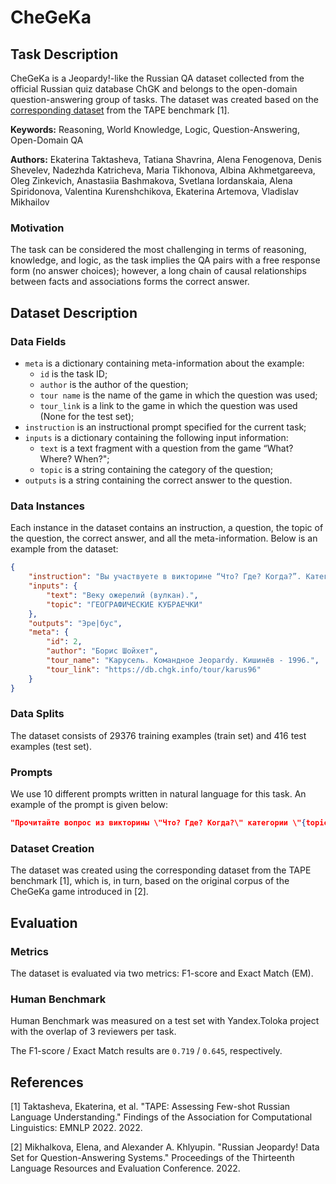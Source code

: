 # **CheGeKa**

## Task Description

CheGeKa is a Jeopardy!-like the Russian QA dataset collected from the official Russian quiz database ChGK and belongs to the open-domain question-answering group of tasks. The dataset was created based on the [corresponding dataset](https://tape-benchmark.com/datasets.html#chegeka) from the TAPE benchmark [1].

**Keywords:** Reasoning, World Knowledge, Logic, Question-Answering, Open-Domain QA

**Authors:** Ekaterina Taktasheva, Tatiana Shavrina, Alena Fenogenova, Denis Shevelev, Nadezhda Katricheva, Maria Tikhonova, Albina Akhmetgareeva, Oleg Zinkevich, Anastasiia Bashmakova, Svetlana Iordanskaia, Alena Spiridonova, Valentina Kurenshchikova, Ekaterina Artemova, Vladislav Mikhailov

### Motivation

The task can be considered the most challenging in terms of reasoning, knowledge, and logic, as the task implies the QA pairs with a free response form (no answer choices); however, a long chain of causal relationships between facts and associations forms the correct answer.

## Dataset Description

### Data Fields

- `meta` is a dictionary containing meta-information about the example:
    - `id` is the task ID;
    - `author` is the author of the question;
    - `tour name` is the name of the game in which the question was used;
    - `tour_link` is a link to the game in which the question was used (None for the test set);
- `instruction` is an instructional prompt specified for the current task;
- `inputs` is a dictionary containing the following input information:
    - `text` is a text fragment with a question from the game “What? Where? When?";
    - `topic` is a string containing the category of the question;
- `outputs` is a string containing the correct answer to the question.

### Data Instances

Each instance in the dataset contains an instruction, a question, the topic of the question, the correct answer, and all the meta-information. Below is an example from the dataset:

```json
{
    "instruction": "Вы участвуете в викторине “Что? Где? Когда?”. Категория вопроса: {topic}\nВнимательно прочитайте и ответьте на него только словом или фразой. Вопрос: {text}\nОтвет:",
    "inputs": {
        "text": "Веку ожерелий (вулкан).",
        "topic": "ГЕОГРАФИЧЕСКИЕ КУБРАЕЧКИ"
    },
    "outputs": "Эре|бус",
    "meta": {
        "id": 2,
        "author": "Борис Шойхет",
        "tour_name": "Карусель. Командное Jeopardy. Кишинёв - 1996.",
        "tour_link": "https://db.chgk.info/tour/karus96"
    }
}
```

### Data Splits

The dataset consists of 29376 training examples (train set) and 416 test examples (test set).

### Prompts

We use 10 different prompts written in natural language for this task. An example of the prompt is given below:

```json
"Прочитайте вопрос из викторины \"Что? Где? Когда?\" категории \"{topic}\" и ответьте на него. Вопрос: {text}\nОтвет:"
```

### Dataset Creation

The dataset was created using the corresponding dataset from the TAPE benchmark [1], which is, in turn, based on the original corpus of the CheGeKa game introduced in [2].

## Evaluation

### Metrics

The dataset is evaluated via two metrics: F1-score and Exact Match (EM).

### Human Benchmark

Human Benchmark was measured on a test set with Yandex.Toloka project with the overlap of 3 reviewers per task.

The F1-score / Exact Match results are `0.719` / `0.645`, respectively.

## References

[1] Taktasheva, Ekaterina, et al. "TAPE: Assessing Few-shot Russian Language Understanding." Findings of the Association for Computational Linguistics: EMNLP 2022. 2022.

[2] Mikhalkova, Elena, and Alexander A. Khlyupin. "Russian Jeopardy! Data Set for Question-Answering Systems." Proceedings of the Thirteenth Language Resources and Evaluation Conference. 2022.
